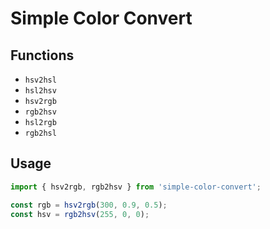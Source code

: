 # Simple Color Convert

## Functions
- `hsv2hsl`
- `hsl2hsv`
- `hsv2rgb`
- `rgb2hsv`
- `hsl2rgb`
- `rgb2hsl`

## Usage
```typescript
import { hsv2rgb, rgb2hsv } from 'simple-color-convert';

const rgb = hsv2rgb(300, 0.9, 0.5);
const hsv = rgb2hsv(255, 0, 0);
```